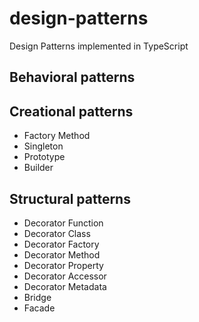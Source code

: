 # design-patterns

Design Patterns implemented in TypeScript

## Behavioral patterns

## Creational patterns

* Factory Method
* Singleton
* Prototype
* Builder

## Structural patterns

* Decorator Function
* Decorator Class
* Decorator Factory
* Decorator Method
* Decorator Property
* Decorator Accessor
* Decorator Metadata
* Bridge
* Facade